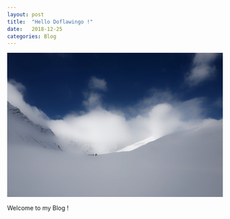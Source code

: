 ```yaml
---
layout: post
title:  "Hello Doflawingo !"
date:   2018-12-25
categories: Blog
---
```


![cover](imgs/2018-12-25/cover.jpg)

Welcome to my Blog !
